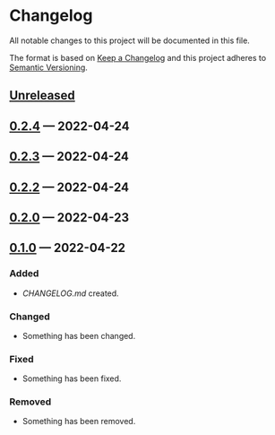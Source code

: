 # Changelog

All notable changes to this project will be documented in this file.

The format is based on [Keep a Changelog](http://keepachangelog.com)
and this project adheres to [Semantic Versioning](http://semver.org/spec/v2.0.0.html).


## [Unreleased]

## [0.2.4] — 2022-04-24

## [0.2.3] — 2022-04-24

## [0.2.2] — 2022-04-24

## [0.2.0] — 2022-04-23

## [0.1.0] — 2022-04-22
### Added
- _CHANGELOG.md_ created.
### Changed
- Something has been changed.
### Fixed
- Something has been fixed.
### Removed
- Something has been removed.


[0.1.0]: https://github.com///compare/0.0.0...0.1.0
[0.2.0]: https://github.com///compare/0.1.0...0.2.0
[0.2.2]: https://github.com///compare/0.2.0...0.2.2
[0.2.3]: https://github.com///compare/0.2.2...0.2.3
[0.2.4]: https://github.com///compare/0.2.3...0.2.4
[Unreleased]: https://github.com///compare/0.2.4...HEAD

